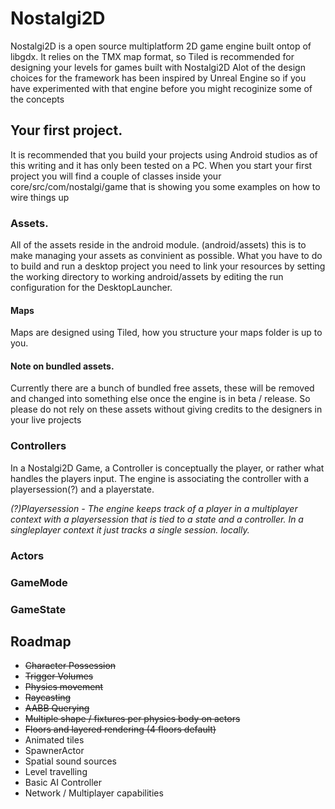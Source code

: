 # Nostalgi2D
Nostalgi2D is a open source multiplatform 2D game engine built ontop of libgdx.
It relies on the TMX map format, so Tiled is recommended for designing your levels for games built with Nostalgi2D
Alot of the design choices for the framework has been inspired by Unreal Engine so if you have experimented with that engine before you might recoginize some of the concepts

## Your first project.
It is recommended that you build your projects using Android studios as of this writing and it has only been tested on a PC.
When you start your first project you will find a couple of classes inside your core/src/com/nostalgi/game that is showing you some examples on how to wire things up

### Assets.
All of the assets reside in the android module. (android/assets) this is to make managing your assets as convinient as possible.
What you have to do to build and run a desktop project you need to link your resources by setting the working directory to working android/assets by editing the run configuration for the DesktopLauncher.

#### Maps
Maps are designed using Tiled, how you structure your maps folder is up to you.

#### Note on bundled assets.
Currently there are a bunch of bundled free assets, these will be removed and changed into something else once the engine is in beta / release.
So please do not rely on these assets without giving credits to the designers in your live projects

### Controllers
In a Nostalgi2D Game, a Controller is conceptually the player, or rather what handles the players input. The engine is associating the controller with a playersession(?) and a playerstate.


<i>(?)Playersession - The engine keeps track of a player in a multiplayer context with a playersession that is tied to a state and a controller. In a singleplayer context it just tracks a single session. locally.</i>
### Actors

### GameMode

### GameState

## Roadmap
<ul>
<li><s>Character Possession</s></li>
<li><s>Trigger Volumes</s></li>
<li><s>Physics movement</s></li>
<li><s>Raycasting</s></li>
<li><s>AABB Querying</s></li>
<li><s>Multiple shape / fixtures per physics body on actors</s></li>
<li><s>Floors and layered rendering (4 floors default)</s></li>
<li>Animated tiles</li>
<li>SpawnerActor</li>
<li>Spatial sound sources</li>
<li>Level travelling</li>
<li>Basic AI Controller</li>
<li>Network / Multiplayer capabilities</li>
</ul>
